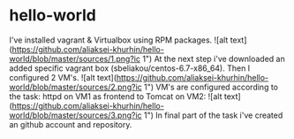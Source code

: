 # hello-world
I've installed vagrant & Virtualbox using RPM packages.
![alt text](https://github.com/aliaksei-khurhin/hello-world/blob/master/sources/1.png?ic 1")
At the next step i've downloaded an added specific vagrant box (sbeliakou/centos-6.7-x86_64).
Then I configured 2 VM's.
![alt text](https://github.com/aliaksei-khurhin/hello-world/blob/master/sources/2.png?ic 1")
VM's are configured according to the task: httpd on VM1 as frontend to Tomcat on VM2:
![alt text](https://github.com/aliaksei-khurhin/hello-world/blob/master/sources/3.png?ic 1")
In final part of the task i've created an github account and repository.
